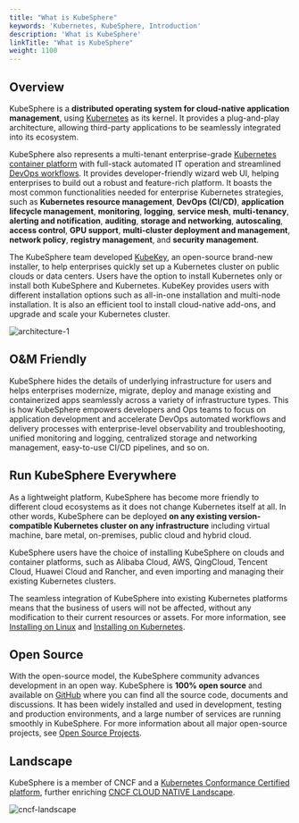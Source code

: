 ```yaml
---
title: "What is KubeSphere"
keywords: 'Kubernetes, KubeSphere, Introduction'
description: 'What is KubeSphere'
linkTitle: "What is KubeSphere"
weight: 1100
---
```


## Overview

KubeSphere is a **distributed operating system for cloud-native application management**, using [Kubernetes](https://kubernetes.io) as its kernel. It provides a plug-and-play architecture, allowing third-party applications to be seamlessly integrated into its ecosystem.

KubeSphere also represents a multi-tenant enterprise-grade [Kubernetes container platform](https://kubesphere.io) with full-stack automated IT operation and streamlined [DevOps workflows](https://kubesphere.io/devops/). It provides developer-friendly wizard web UI, helping enterprises to build out a robust and feature-rich platform. It boasts the most common functionalities needed for enterprise Kubernetes strategies, such as **Kubernetes resource management**, **DevOps (CI/CD)**, **application lifecycle management**, **monitoring**, **logging**, **service mesh**, **multi-tenancy**, **alerting and notification**, **auditing**, **storage and networking**, **autoscaling**, **access control**, **GPU support**, **multi-cluster deployment and management**, **network policy**, **registry management**, and **security management**.

The KubeSphere team developed [KubeKey](https://github.com/kubesphere/kubekey), an open-source brand-new installer, to help enterprises quickly set up a Kubernetes cluster on public clouds or data centers. Users have the option to install Kubernetes only or install both KubeSphere and Kubernetes. KubeKey provides users with different installation options such as all-in-one installation and multi-node installation. It is also an efficient tool to install cloud-native add-ons, and upgrade and scale your Kubernetes cluster.

![architecture-1](/images/docs/introduction/what-is-kubesphere/architecture-1.png)

## O&M Friendly

KubeSphere hides the details of underlying infrastructure for users and helps enterprises modernize, migrate, deploy and manage existing and containerized apps seamlessly across a variety of infrastructure types. This is how KubeSphere empowers developers and Ops teams to focus on application development and accelerate DevOps automated workflows and delivery processes with enterprise-level observability and troubleshooting, unified monitoring and logging, centralized storage and networking management, easy-to-use CI/CD pipelines, and so on.

## Run KubeSphere Everywhere

As a lightweight platform, KubeSphere has become more friendly to different cloud ecosystems as it does not change Kubernetes itself at all. In other words, KubeSphere can be deployed **on any existing version-compatible Kubernetes cluster on any infrastructure** including virtual machine, bare metal, on-premises, public cloud and hybrid cloud.

KubeSphere users have the choice of installing KubeSphere on clouds and container platforms, such as Alibaba Cloud, AWS, QingCloud, Tencent Cloud, Huawei Cloud and Rancher, and even importing and managing their existing Kubernetes clusters.

The seamless integration of KubeSphere into existing Kubernetes platforms means that the business of users will not be affected, without any modification to their current resources or assets. For more information, see [Installing on Linux](../../installing-on-linux/) and [Installing on Kubernetes](../../installing-on-kubernetes/).

## Open Source

With the open-source model, the KubeSphere community advances development in an open way. KubeSphere is **100% open source** and available on [GitHub](https://github.com/kubesphere/) where you can find all the source code, documents and discussions. It has been widely installed and used in development, testing and production environments, and a large number of services are running smoothly in KubeSphere. For more information about all major open-source projects, see [Open Source Projects](../../../projects/).

## Landscape

KubeSphere is a member of CNCF and a [Kubernetes Conformance Certified platform](https://www.cncf.io/certification/software-conformance/#logos), further enriching [CNCF CLOUD NATIVE Landscape](https://landscape.cncf.io/?landscape=observability-and-analysis&license=apache-license-2-0).

![cncf-landscape](/images/docs/introduction/what-is-kubesphere/cncf-landscape.png)
